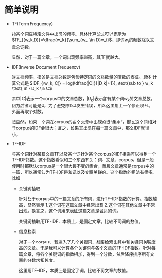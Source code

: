 # 简单说明
- TF(Term Frequency)

  指某个词在特定文件中出现的频率。具体计算公式可以表示为$TF_{(w_k,D)}=\dfrac{w_k}{\sum_{w_i \in D}w_i}$，即词$w_i$的频数除以文章总词数。

  显然，对于一篇文章，一个词出现频率越高，其TF就越大。

- IDF(Inverse Document Frequency)

  逆文档频率，指的是文档总数是包含特定词的文档数量的倍数的表征。具体 计算公式是 $IDF_{(w_k, C)} = log(\dfrac{|C|}{|D_k|+1}), \text{sub to } w_k \text{ in } D_k \in C$ 

  其中$|C|$表示一个corpus中的文章总数，$|D_k|$表示含有某个词$w_k$的文章总数。因为后者可能是0，为了避免除以0发生错误，所以这里加上一个修正项+1。外面再取个对数。

  很显然，如果一个词在corpus的各个文章中出现的很“集中”，那么这个词相对于corpus的IDF会很大；反之，如果其出现在每一篇文章中，那么IDF就很小。

- TF-IDF

  将某个词针对某篇文章TF以及某个词针对某个corpus的IDF相乘可以得到一个TF-IDF指数。这个指数看似和三个东西有关：词、文章、corpus。但是一般使用时都默认corpus是一个很大且不变的集合，而且文章通常是corpus中的一篇，所以通常认为TF-IDF是和词以及文章关联的。这个指数的用法有很多。比如

  - 关键词抽取

    针对处于corpus中的一篇文章的所有词，进行TF-IDF指数的计算。指数越高，显然表示 1.这个词在这篇文章中经常出现 2.这个词在其他文章中不常出现，换言之，这个词用来表征这篇文章是合适的词。

    关键词抽取用TF-IDF，本质上，是固定文章，比较不同词的数值。

  - 信息检索

    对于一个corpus，我输入了几个关键词，想要检索出其中和关键词关联度高的文章。于是我可以计算各个关键词与各个文章的TF-IDF指数。针对每篇文章，将各个关键词的指数相加，得到一个分数，然后降序排序所有文章的分数求相关度。

    这里用TF-IDF，本质上是固定了词，比较不同文章的数值。

